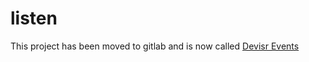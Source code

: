 # listen
This project has been moved to gitlab and is now called [Devisr Events](https://gitlab.com/devisr/events)
